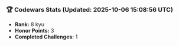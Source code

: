 ### 🏆 Codewars Stats (Updated: 2025-10-06 15:08:56 UTC)

- **Rank:** 8 kyu
- **Honor Points:** 3
- **Completed Challenges:** 1

